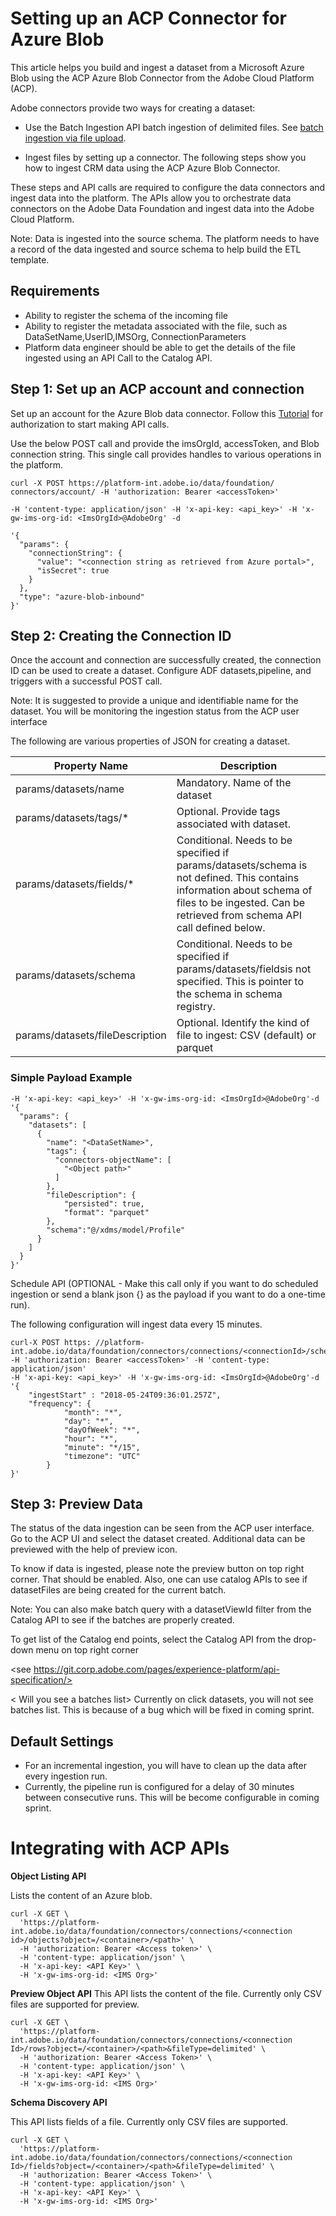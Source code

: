 # Setting up an ACP Connector for Azure Blob


This article helps you build and ingest a dataset from a Microsoft Azure Blob using the ACP Azure Blob Connector from the Adobe Cloud Platform (ACP). 

Adobe connectors provide two ways for creating a dataset: 

* Use the Batch Ingestion API batch ingestion of delimited files. See  [batch ingestion via file upload](./alltutorials.html#!api-specification/markdown/narrative/tutorials/creating_a_dataset_tutorial/creating_a_dataset_tutorial.md). 

* Ingest files by setting up a connector. The following steps show you how to ingest CRM data using the ACP Azure Blob Connector.


These steps and API calls are required to configure the data connectors and ingest data into the platform. The APIs allow you to orchestrate data connectors on the Adobe Data Foundation and ingest data into the Adobe Cloud Platform.


Note: Data is ingested into the source schema. The platform needs to have a record of the data ingested and source schema to help build the ETL template.


## Requirements
* Ability to register the schema of the incoming file
* Ability to register the metadata associated with the file, such as DataSetName,UserID,IMSOrg, ConnectionParameters
* Platform data engineer should be able to get the details of the file ingested using an API Call to the Catalog API.


## Step 1: Set up an ACP account and connection 
Set up an account for the Azure Blob data connector. Follow this [Tutorial](./alltutorials.html#!api-specification/markdown/narrative/tutorials/authenticate_to_acp_tutorial/authenticate_to_acp_tutorial.md) for authorization to start making API calls.


Use the below POST call and provide the imsOrgId, accessToken, and Blob connection string. This single call  provides handles to various operations in the platform.

```
curl -X POST https://platform-int.adobe.io/data/foundation/ connectors/account/ -H 'authorization: Bearer <accessToken>'

-H 'content-type: application/json' -H 'x-api-key: <api_key>' -H 'x-gw-ims-org-id: <ImsOrgId>@AdobeOrg' -d

'{
  "params": {
    "connectionString": {
      "value": "<connection string as retrieved from Azure portal>",
      "isSecret": true
    }
  },
  "type": "azure-blob-inbound"
}'
```
## Step 2: Creating the Connection ID
Once the account and connection are successfully created, the connection ID can be used to create a dataset. Configure ADF datasets,pipeline, and triggers with a successful POST call.

Note: It is suggested to provide a unique and identifiable name for the dataset. You will be monitoring the ingestion status from the ACP user interface 

The following are various properties of JSON for creating a dataset.

Property Name | Description
------------ | -------------
params/datasets/name	| Mandatory. Name of the dataset 
params/datasets/tags/* | Optional. Provide tags associated with dataset.
params/datasets/fields/*	| Conditional. Needs to be specified if params/datasets/schema is not defined. This contains information about schema of files to be ingested. Can be retrieved from schema API call defined below.
params/datasets/schema	| Conditional. Needs to be specified if params/datasets/fieldsis not specified. This is pointer to the schema in schema registry.
params/datasets/fileDescription	| Optional. Identify the kind of file to ingest: CSV (default) or parquet

### Simple Payload Example
```curl-X POST https: //platform-int.adobe.io/data/foundation/connectors/connections/<connectionId>/datasets -H 'authorization: Bearer <accessToken>' -H 'content-type: application/json'
-H 'x-api-key: <api_key>' -H 'x-gw-ims-org-id: <ImsOrgId>@AdobeOrg'-d
'{
  "params": {
    "datasets": [
      {
        "name": "<DataSetName>",
        "tags": {
          "connectors-objectName": [
            "<Object path>"
          ]
        },
        "fileDescription": {
            "persisted": true,
            "format": "parquet"
        },
		"schema":"@/xdms/model/Profile"
      }
    ]
  }
}'
```

Schedule API (OPTIONAL - Make this call only if you want to do scheduled ingestion or send a blank json {} as the payload if you want to do a one-time run).

The following configuration will ingest data every 15 minutes.

``` 
curl-X POST https: //platform-int.adobe.io/data/foundation/connectors/connections/<connectionId>/schedule -H 'authorization: Bearer <accessToken>' -H 'content-type: application/json' 
-H 'x-api-key: <api_key>' -H 'x-gw-ims-org-id: <ImsOrgId>@AdobeOrg'-d 
'{
	"ingestStart" : "2018-05-24T09:36:01.257Z",
	"frequency": {
            "month": "*",
            "day": "*",
            "dayOfWeek": "*",
            "hour": "*",
            "minute": "*/15",
            "timezone": "UTC"
        }
}'
```

## Step 3: Preview Data
The status of the data ingestion can be seen from the ACP user interface. 
Go to the ACP UI and select the dataset created. Additional data can be previewed with the help of preview icon.

<screen shot>

To know if data is ingested, please note the preview button on top right corner. That should be enabled. Also, one can use catalog APIs to see if datasetFiles are being created for the current batch. 

Note: You can also make batch query with a datasetViewId filter from the Catalog API to see if the batches are properly created.

To get list of the Catalog end points, select the Catalog API from the drop-down menu on top right corner

<see https://git.corp.adobe.com/pages/experience-platform/api-specification/>

< Will you see a batches list> Currently on click datasets, you will not see batches list. This is because of a bug which will be fixed in coming sprint. 

## Default Settings
* For an incremental ingestion, you will have to clean up the data after every ingestion run.
* Currently, the pipeline run is configured for a delay of 30 minutes between consecutive runs. This will be become configurable in coming sprint.
 <what is the condition of this now>
 

# Integrating with ACP APIs

<Apart from Create Account and Create Dataset>

**Object Listing API** 

Lists the content of an Azure blob.

```
curl -X GET \
  'https://platform-int.adobe.io/data/foundation/connectors/connections/<connection id>/objects?object=/<container>/<path>' \
  -H 'authorization: Bearer <Access token>' \
  -H 'content-type: application/json' \
  -H 'x-api-key: <API Key>' \
  -H 'x-gw-ims-org-id: <IMS Org>'
```
  
**Preview Object API**
This API lists the content of the file. Currently only CSV files are supported for preview.

```
curl -X GET \
  'https://platform-int.adobe.io/data/foundation/connectors/connections/<connection Id>/rows?object=/<container>/<path>&fileType=delimited' \
  -H 'authorization: Bearer <Access Token>' \
  -H 'content-type: application/json' \
  -H 'x-api-key: <API Key>' \
  -H 'x-gw-ims-org-id: <IMS Org>'
```
**Schema Discovery API**

This API lists fields of a file. Currently only CSV files are supported.

```
curl -X GET \
  'https://platform-int.adobe.io/data/foundation/connectors/connections/<connection Id>/fields?object=/<container>/<path>&fileType=delimited' \
  -H 'authorization: Bearer <Access Token>' \
  -H 'content-type: application/json' \
  -H 'x-api-key: <API Key>' \
  -H 'x-gw-ims-org-id: <IMS Org>'
```


